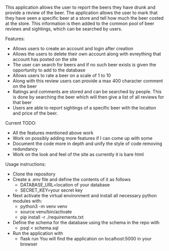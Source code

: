 This application allows the user to report the beers they have drunk and provide a review of the beer. The application allows the user to mark that they have seen a specific beer at a store and tell how much the beer costed at the store. This information is then added to the common pool of beer reviews and sightings, which can be searched by users.

Features:
- Allows users to create an account and login after creation
- Allows the users to delete their own account along with evreything that account has posted on the site
- The user can search for beers and if no such beer exists is given the opportunity to add to the database
- Allows users to rate a beer on a scale of 1 to 10
- Along with this review users can provide a max 400 character comment on the beer
- Ratings and comments are stored and can be searched by people. This is done by searching the beer which will then give a list of all reviews for that beer
- Users are able to report sightings of a specific beer with the location and price of the beer.

Current TODO:
- All the features mentioned above work
- Work on possibly adding more features if I can come up with some
- Document the code more in depth and unify the style of code removing redundancy
- Work on the look and feel of the site as currently it is bare html

Usage instructions:
- Clone the repository
- Create a .env file and define the contents of it as follows
    - DATABASE_URL=location of your database
    - SECRET_KEY=your secret key
- Next activate the virtual environment and install all necessary python modules with:
    - python3 -m venv venv
    - source venv/bin/activate
    - pip install -r ./requirements.txt
- Define the schema for the database using the schema in the repo with
    - psql < schema.sql
- Run the application with
    - flask run
You will find the application on localhost:5000 in your browser



